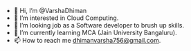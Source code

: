 - 👋 Hi, I’m @VarshaDhiman
- 👀 I’m interested in Cloud Computing.
- 👀 I’m looking job as a Software developer to brush up skills.
- 🌱 I’m currently learning MCA (Jain University Bangaluru).
- 📫 How to reach me dhimanvarsha756@gmail.com.

<!---
VarshaDhiman/VarshaDhiman is a ✨ special ✨ repository because its `README.md` (this file) appears on your GitHub profile.
You can click the Preview link to take a look at your changes.
--->
